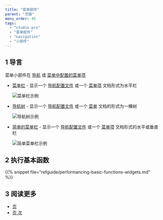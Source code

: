 ```yaml
---
title: "菜单部件"
parent: "页面"
menu_order: 45
tags:
  - "studio pro"
  - "菜单部件"
  - "navigation"
  - "小部件"
---
```


## 1 导言

菜单小部件在 [导航](navigation) 或 [菜单中配置的菜单项](menu)

* [菜单栏](menu-bar) - 显示一个 [导航配置文件](navigation#profiles) 或一个 [菜单项](menu) 文档形式为水平栏

    ![菜单栏示例](attachments/menu-widgets/menu-bar-example.png)

* [导航树](navigation-tree) - 显示一个 [导航配置文件](navigation#profiles) 或一个 [菜单](menu) 文档的形式为一棵树

    ![导航树示例](attachments/menu-widgets/navigation-tree-example.png)

* [简单的菜单栏](simple-menu-bar) - 显示一个 [导航配置文件](navigation#profiles) 或一个 [菜单项](menu) 文档形式的水平或垂直栏

    ![简单菜单栏示例](attachments/menu-widgets/simple-menu-bar-example.png)


## 2 执行基本函数

{{% snippet file="refguide/performancing-basic-functions-widgets.md" %}}

## 3 阅读更多

* [页](page)
* [页 次](页面)